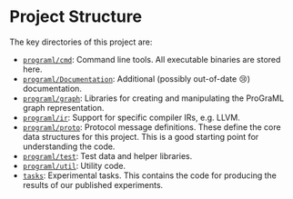 # Project Structure

The key directories of this project are:

* [`programl/cmd`](/programl/cmd): Command line tools. All executable binaries are stored here.
* [`programl/Documentation`](/programl/Documentation): Additional (possibly out-of-date 😢) documentation.
* [`programl/graph`](/programl/graph): Libraries for creating and manipulating the ProGraML graph representation.
* [`programl/ir`](/programl/ir): Support for specific compiler IRs, e.g. LLVM.
* [`programl/proto`](/programl/proto): Protocol message definitions. These define the core data structures for this project.
  This is a good starting point for understanding the code.
* [`programl/test`](/programl/test): Test data and helper libraries.
* [`programl/util`](/programl/util): Utility code.
* [`tasks`](/tasks): Experimental tasks. This contains the code for producing the results of our published
  experiments.
